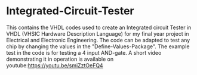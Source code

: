 # Integrated-Circuit-Tester
This contains the VHDL codes used to create an Integrated circuit Tester in VHDL (VHSIC Hardware Description Language) for my final year project in Electrical and Electronic Engineering. 
The code can be adapted to test any chip by changing the values in the "Define-Values-Package". The example test in the code is for testing a 4 input AND-gate. A short video demonstrating it in operation is available on youtube:https://youtu.be/smiZztOeFQ4
